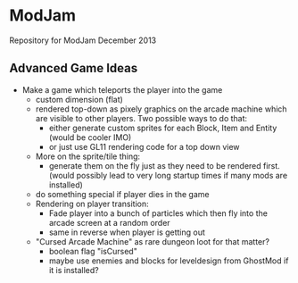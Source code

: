 # ModJam


Repository for ModJam December 2013

## Advanced Game Ideas
- Make a game which teleports the player into the game
  - custom dimension (flat)
  - rendered top-down as pixely graphics on the arcade machine
    which are visible to other players.
    Two possible ways to do that:
    - either generate custom sprites for each Block, Item and Entity
      (would be cooler IMO)
    - or just use GL11 rendering code for a top down view
  - More on the sprite/tile thing:
    - generate them on the fly just as they need to be rendered first.
      (would possibly lead to very long startup times if many mods are installed)
  - do something special if player dies in the game
  - Rendering on player transition:
    - Fade player into a bunch of particles which then
      fly into the arcade screen at a random order
    - same in reverse when player is getting out
  - "Cursed Arcade Machine" as rare dungeon loot for that matter?
    - boolean flag "isCursed"
    - maybe use enemies and blocks for leveldesign from GhostMod if it is installed?
